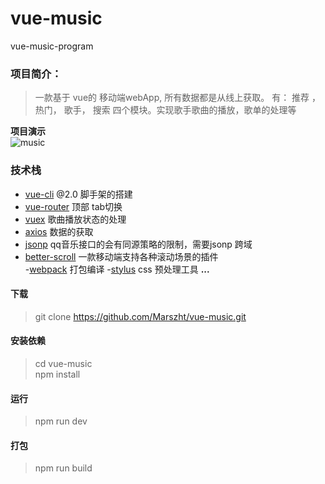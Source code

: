 # vue-music
vue-music-program
 ### 项目简介：
 >  一款基于 vue的 移动端webApp, 所有数据都是从线上获取。 有： 推荐 ，热门， 歌手， 搜索 四个模块。实现歌手歌曲的播放，歌单的处理等  

 **项目演示**  
 ![music](./imgs/vueMusic.gif)

 ### 技术栈
  - [vue-cli](https://cli.vuejs.org/zh/guide/) @2.0 脚手架的搭建
  - [vue-router](https://router.vuejs.org/zh/) 顶部 tab切换
  - [vuex](https://vuex.vuejs.org/zh/) 歌曲播放状态的处理
  - [axios](https://github.com/axios/axios) 数据的获取
  - [jsonp](https://github.com/webmodules/jsonp) qq音乐接口的会有同源策略的限制，需要jsonp 跨域
  - [better-scroll](https://ustbhuangyi.github.io/better-scroll/doc/zh-hans/#better-scroll%20%E6%98%AF%E4%BB%80%E4%B9%88) 一款移动端支持各种滚动场景的插件  
  -[webpack](https://webpack.docschina.org/) 打包编译
  -[stylus](https://stylus.bootcss.com/) css 预处理工具
  **...**

  #### 下载
  > git clone https://github.com/Marszht/vue-music.git
  #### 安装依赖
  >  cd vue-music   
  >  npm install

  #### 运行
  > npm run dev 
  
  #### 打包
  > npm run build
